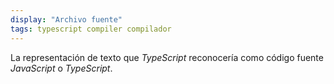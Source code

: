 ```yaml
---
display: "Archivo fuente"
tags: typescript compiler compilador
---
```


La representación de texto que *TypeScript* reconocería como código fuente *JavaScript* o *TypeScript*.
